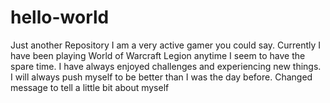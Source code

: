 # hello-world
Just another Repository
I am a very active gamer you could say.  Currently I have been playing World of Warcraft Legion anytime I seem to have the spare time.  I have always enjoyed challenges and experiencing new things.  I will always push myself to be better than I was the day before.
Changed message to tell a little bit about myself
